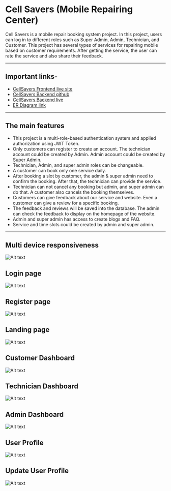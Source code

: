 # Cell Savers (Mobile Repairing Center)

Cell Savers is a mobile repair booking system project. In this project, users can log in to different roles such as Super Admin, Admin, Technician, and Customer. This project has several types of services for repairing mobile based on customer requirements. After getting the service, the user can rate the service and also share their feedback.

---

## Important links-

- [CellSavers Frontend live site](https://cellsavers-frontend-khshakilahamed.vercel.app/)
- [CellSavers Backend github](https://github.com/khshakilahamed/cell-savers-backend)
- [CellSavers Backend live](https://cell-savers-backend.vercel.app/api/v1)
- [ER Diagram link](https://drive.google.com/file/d/1ojSbXIuJrskiOZ_y7eJVQQAlQ4jpwbvI/view?usp=sharing)

---

## The main features

- This project is a multi-role-based authentication system and applied authorization using JWT Token.
- Only customers can register to create an account. The technician account could be created by Admin. Admin account could be created by Super Admin.
- Technician, Admin, and super admin roles can be changeable.
- A customer can book only one service daily.
- After booking a slot by customer, the admin & super admin need to confirm the booking. After that, the technician can provide the service.
- Technician can not cancel any booking but admin, and super admin can do that. A customer also cancels the booking themselves.
- Customers can give feedback about our service and website. Even a customer can give a review for a specific booking.
- The feedback and reviews will be saved into the database. The admin can check the feedback to display on the homepage of the website.
- Admin and super admin has access to create blogs and FAQ.
- Service and time slots could be created by admin and super admin.

---

## Multi device responsiveness

![Alt text](./src/assets/readmefile/multi-device.png)

## Login page

![Alt text](./src/assets/readmefile/login-page.png)

## Register page

![Alt text](./src/assets/readmefile/register-page.png)

## Landing page

![Alt text](./src/assets/readmefile/screencapture-cellsavers-frontend-khshakilahamed-vercel-app-2023-11-05-13_17_25.png)

## Customer Dashboard

![Alt text](./src/assets/readmefile/customer-dashboard.png)

## Technician Dashboard

![Alt text](./src/assets/readmefile/technician-dashboard.png)

## Admin Dashboard

![Alt text](./src/assets/readmefile/admin-dashboard.png)

## User Profile

![Alt text](./src/assets/readmefile/user-profile.png)

## Update User Profile

![Alt text](./src/assets/readmefile/update-user-info.png)
